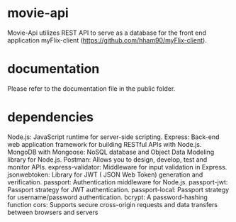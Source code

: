 # movie-api

Movie-Api utilizes REST API to serve as a database for the front end application myFlix-client (https://github.com/hham90/myFlix-client).

# documentation

Please refer to the documentation file in the public folder.

# dependencies

Node.js: JavaScript runtime for server-side scripting.
Express: Back-end web application framework for building RESTful APIs with Node.js.
MongoDB with Mongoose: NoSQL database and Object Data Modeling library for Node.js.
Postman: Allows you to design, develop, test and monitor APIs.
express-validator: Middleware for input validation in Express.
jsonwebtoken: Library for JWT ( JSON Web Token) generation and verification.
passport: Authentication middleware for Node.js.
passport-jwt: Passport strategy for JWT authentication.
passport-local: Passport strategy for username/password authentication.
bcrypt: A password-hashing function
cors: Supports secure cross-origin requests and data transfers between browsers and servers
